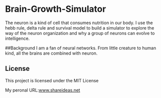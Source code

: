 # Brain-Growth-Simulator
The neuron is a kind of cell that consumes nutrition in our body. I use the hebb rule, delta rule and survival model to build a simulator to explore the way of the neuron organization and why a group of neurons can evolve to intelligence.

##Background
I am a fan of neural networks. From little creature to human kind, all the brains are combined with neuron.

## License
This project is licensed under the MIT License 

My peronal URL:www.shareideas.net
